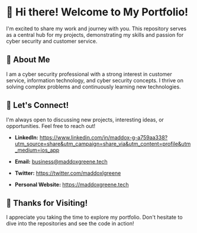 # 👋 Hi there! Welcome to My Portfolio!

I'm excited to share my work and journey with you. This repository serves as a central hub for my projects, demonstrating my skills and passion for cyber security and customer service.

## 🚀 About Me

I am a cyber security professional with a strong interest in customer service, information technology, and cyber security concepts. I thrive on solving complex problems and continuously learning new technologies.
## 🤝 Let's Connect!

I'm always open to discussing new projects, interesting ideas, or opportunities. Feel free to reach out!

* **LinkedIn:** https://www.linkedin.com/in/maddox-g-a759aa338?utm_source=share&utm_campaign=share_via&utm_content=profile&utm_medium=ios_app

* **Email:** business@maddoxgreene.tech

* **Twitter:** https://twitter.com/maddoxlgreene

* **Personal Website:** https://maddoxgreene.tech

## 🙏 Thanks for Visiting!

I appreciate you taking the time to explore my portfolio. Don't hesitate to dive into the repositories and see the code in action!

